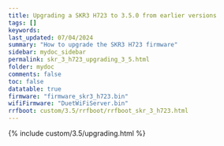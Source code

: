 ```yaml
---
title: Upgrading a SKR3 H723 to 3.5.0 from earlier versions
tags: []
keywords: 
last_updated: 07/04/2024
summary: "How to upgrade the SKR3 H723 firmware"
sidebar: mydoc_sidebar
permalink: skr_3_h723_upgrading_3_5.html
folder: mydoc
comments: false
toc: false
datatable: true
firmware: "firmware_skr3_h723.bin"
wifiFirmware: "DuetWiFiServer.bin"
rrfboot: custom/3.5/rrfboot/rrfboot_skr_3_h723.html
---
```


{% include custom/3.5/upgrading.html %}
